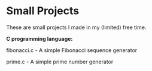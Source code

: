 # Small Projects

These are small projects I made in my (limited) free time.

**C programming language:**

fibonacci.c - A simple Fibonacci sequence generator

prime.c - A simple prime number generator
